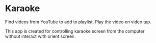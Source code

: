 # Karaoke

Find videos from YouTube to add to playlist. Play the video on video tap. 

This app is created for controlling karaoke screen from the computer without interact with orient screen.